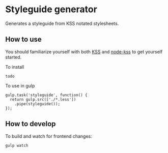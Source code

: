 # Styleguide generator

Generates a styleguide from KSS notated stylesheets.

## How to use

You should familiarize yourself with both [KSS](https://github.com/kneath/kss)
and [node-kss](https://github.com/kss-node/kss-node) to get yourself started.

To install

    todo

To use in gulp

    gulp.task('styleguide', function() {
      return gulp.src(['./*.less'])
        .pipe(styleguide());
    });

## How to develop

To build and watch for frontend changes:

    gulp watch
